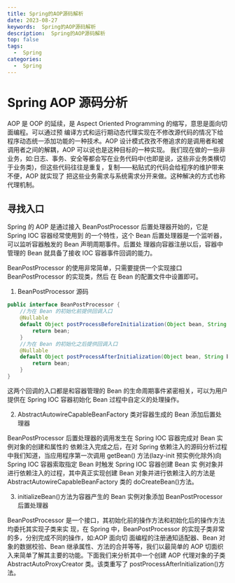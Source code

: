 ```yaml
---
title: Spring的AOP源码解析
date: 2023-08-27
keywords:  Spring的AOP源码解析
description:  Spring的AOP源码解析
top: false
tags:
  -  Spring
categories:
  -  Spring
---
```


# Spring AOP 源码分析

AOP 是 OOP 的延续，是 Aspect Oriented Programming 的缩写，意思是面向切面编程。可以通过预 编译方式和运行期动态代理实现在不修改源代码的情况下给程序动态统一添加功能的一种技术。AOP 设计模式孜孜不倦追求的是调用者和被调用者之间的解耦，AOP 可以说也是这种目标的一种实现。 我们现在做的一些非业务，如:日志、事务、安全等都会写在业务代码中(也即是说，这些非业务类横切 于业务类)，但这些代码往往是重复，复制——粘贴式的代码会给程序的维护带来不便，AOP 就实现了 把这些业务需求与系统需求分开来做。这种解决的方式也称代理机制。


## 寻找入口

Spring 的 AOP 是通过接入 BeanPostProcessor 后置处理器开始的，它是 Spring IOC 容器经常使用到 的一个特性，这个 Bean 后置处理器是一个监听器，可以监听容器触发的 Bean 声明周期事件。后置处 理器向容器注册以后，容器中管理的 Bean 就具备了接收 IOC 容器事件回调的能力。

BeanPostProcessor 的使用非常简单，只需要提供一个实现接口 BeanPostProcessor 的实现类，然后 在 Bean 的配置文件中设置即可。

1. BeanPostProcessor 源码
```java
public interface BeanPostProcessor {
    //为在 Bean 的初始化前提供回调入口
	@Nullable
	default Object postProcessBeforeInitialization(Object bean, String beanName) throws BeansException {
		return bean;
	}
    //为在 Bean 的初始化之后提供回调入口
	@Nullable
	default Object postProcessAfterInitialization(Object bean, String beanName) throws BeansException {
		return bean;
	}
}
```

这两个回调的入口都是和容器管理的 Bean 的生命周期事件紧密相关，可以为用户提供在 Spring IOC 容器初始化 Bean 过程中自定义的处理操作。




2. AbstractAutowireCapableBeanFactory 类对容器生成的 Bean 添加后置处理器

BeanPostProcessor 后置处理器的调用发生在 Spring IOC 容器完成对 Bean 实例对象的创建和属性的 依赖注入完成之后，在对 Spring 依赖注入的源码分析过程中我们知道，当应用程序第一次调用 getBean() 方法(lazy-init 预实例化除外)向 Spring IOC 容器索取指定 Bean 时触发 Spring IOC 容器创建 Bean 实 例对象并进行依赖注入的过程，其中真正实现创建 Bean 对象并进行依赖注入的方法是 AbstractAutowireCapableBeanFactory 类的 doCreateBean()方法。


3. initializeBean()方法为容器产生的 Bean 实例对象添加 BeanPostProcessor 后置处理器

BeanPostProcessor 是一个接口，其初始化前的操作方法和初始化后的操作方法均委托其实现子类来实 现，在 Spring 中，BeanPostProcessor 的实现子类非常的多，分别完成不同的操作，如:AOP 面向切 面编程的注册通知适配器、Bean 对象的数据校验、Bean 继承属性、方法的合并等等，我们以最简单的 AOP 切面织入来简单了解其主要的功能。下面我们来分析其中一个创建 AOP 代理对象的子类 AbstractAutoProxyCreator 类。该类重写了 postProcessAfterInitialization()方法。
